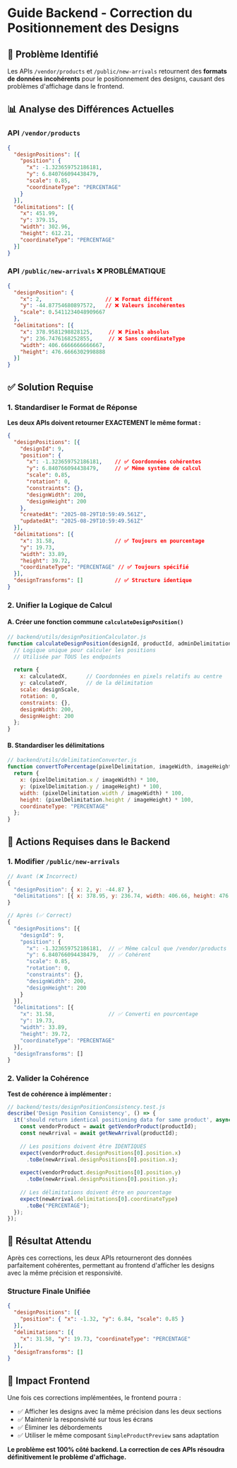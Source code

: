 # Guide Backend - Correction du Positionnement des Designs

## 🚨 Problème Identifié

Les APIs `/vendor/products` et `/public/new-arrivals` retournent des **formats de données incohérents** pour le positionnement des designs, causant des problèmes d'affichage dans le frontend.

## 📊 Analyse des Différences Actuelles

### API `/vendor/products` 
```json
{
  "designPositions": [{
    "position": {
      "x": -1.323659752186181,
      "y": 6.840766094438479,
      "scale": 0.85,
      "coordinateType": "PERCENTAGE"
    }
  }],
  "delimitations": [{
    "x": 451.99,
    "y": 379.15,
    "width": 302.96,
    "height": 612.21,
    "coordinateType": "PERCENTAGE"
  }]
}
```

### API `/public/new-arrivals` ❌ PROBLÉMATIQUE
```json
{
  "designPosition": {
    "x": 2,                    // ❌ Format différent
    "y": -44.87754680897572,   // ❌ Valeurs incohérentes
    "scale": 0.5411234048909667
  },
  "delimitations": [{
    "x": 378.9581298828125,     // ❌ Pixels absolus
    "y": 236.7476168252855,     // ❌ Sans coordinateType
    "width": 406.6666666666667,
    "height": 476.6666302998888
  }]
}
```

## ✅ Solution Requise

### 1. Standardiser le Format de Réponse

**Les deux APIs doivent retourner EXACTEMENT le même format :**

```json
{
  "designPositions": [{
    "designId": 9,
    "position": {
      "x": -1.323659752186181,    // ✅ Coordonnées cohérentes
      "y": 6.840766094438479,     // ✅ Même système de calcul
      "scale": 0.85,
      "rotation": 0,
      "constraints": {},
      "designWidth": 200,
      "designHeight": 200
    },
    "createdAt": "2025-08-29T10:59:49.561Z",
    "updatedAt": "2025-08-29T10:59:49.561Z"
  }],
  "delimitations": [{
    "x": 31.58,                   // ✅ Toujours en pourcentage
    "y": 19.73,
    "width": 33.89,
    "height": 39.72,
    "coordinateType": "PERCENTAGE" // ✅ Toujours spécifié
  }],
  "designTransforms": []          // ✅ Structure identique
}
```

### 2. Unifier la Logique de Calcul

#### A. Créer une fonction commune `calculateDesignPosition()`

```js
// backend/utils/designPositionCalculator.js
function calculateDesignPosition(designId, productId, adminDelimitations) {
  // Logique unique pour calculer les positions
  // Utilisée par TOUS les endpoints
  
  return {
    x: calculatedX,      // Coordonnées en pixels relatifs au centre
    y: calculatedY,      // de la délimitation
    scale: designScale,
    rotation: 0,
    constraints: {},
    designWidth: 200,
    designHeight: 200
  };
}
```

#### B. Standardiser les délimitations

```js
// backend/utils/delimitationConverter.js
function convertToPercentage(pixelDelimitation, imageWidth, imageHeight) {
  return {
    x: (pixelDelimitation.x / imageWidth) * 100,
    y: (pixelDelimitation.y / imageHeight) * 100,
    width: (pixelDelimitation.width / imageWidth) * 100,
    height: (pixelDelimitation.height / imageHeight) * 100,
    coordinateType: "PERCENTAGE"
  };
}
```

## 🔧 Actions Requises dans le Backend

### 1. Modifier `/public/new-arrivals`

```js
// Avant (❌ Incorrect)
{
  "designPosition": { x: 2, y: -44.87 },
  "delimitations": [{ x: 378.95, y: 236.74, width: 406.66, height: 476.66 }]
}

// Après (✅ Correct)
{
  "designPositions": [{
    "designId": 9,
    "position": {
      "x": -1.323659752186181,  // ✅ Même calcul que /vendor/products
      "y": 6.840766094438479,   // ✅ Cohérent
      "scale": 0.85,
      "rotation": 0,
      "constraints": {},
      "designWidth": 200,
      "designHeight": 200
    }
  }],
  "delimitations": [{
    "x": 31.58,                 // ✅ Converti en pourcentage
    "y": 19.73,
    "width": 33.89,
    "height": 39.72,
    "coordinateType": "PERCENTAGE"
  }],
  "designTransforms": []
}
```

### 2. Valider la Cohérence

**Test de cohérence à implémenter :**

```js
// backend/tests/designPositionConsistency.test.js
describe('Design Position Consistency', () => {
  it('should return identical positioning data for same product', async () => {
    const vendorProduct = await getVendorProduct(productId);
    const newArrival = await getNewArrival(productId);
    
    // Les positions doivent être IDENTIQUES
    expect(vendorProduct.designPositions[0].position.x)
      .toBe(newArrival.designPositions[0].position.x);
      
    expect(vendorProduct.designPositions[0].position.y)
      .toBe(newArrival.designPositions[0].position.y);
      
    // Les délimitations doivent être en pourcentage
    expect(newArrival.delimitations[0].coordinateType)
      .toBe("PERCENTAGE");
  });
});
```

## 🎯 Résultat Attendu

Après ces corrections, les deux APIs retourneront des données parfaitement cohérentes, permettant au frontend d'afficher les designs avec la même précision et responsivité.

### Structure Finale Unifiée

```json
{
  "designPositions": [{ 
    "position": { "x": -1.32, "y": 6.84, "scale": 0.85 } 
  }],
  "delimitations": [{ 
    "x": 31.58, "y": 19.73, "coordinateType": "PERCENTAGE" 
  }],
  "designTransforms": []
}
```

## 🚀 Impact Frontend

Une fois ces corrections implémentées, le frontend pourra :
- ✅ Afficher les designs avec la même précision dans les deux sections
- ✅ Maintenir la responsivité sur tous les écrans  
- ✅ Éliminer les débordements
- ✅ Utiliser le même composant `SimpleProductPreview` sans adaptation

**Le problème est 100% côté backend. La correction de ces APIs résoudra définitivement le problème d'affichage.**